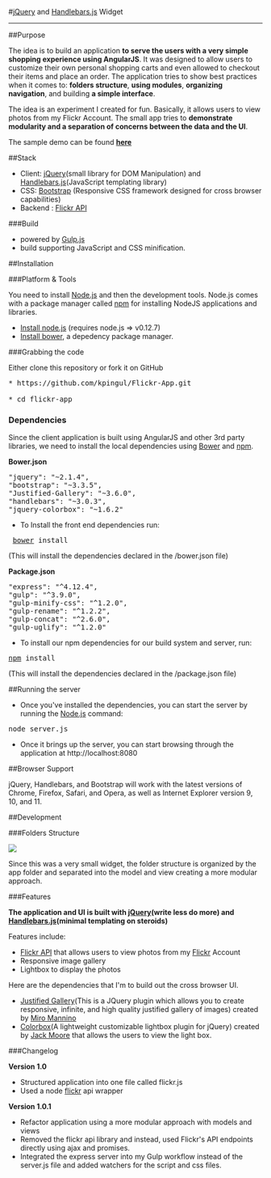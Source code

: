 #<a href="http://www.jquery.com">jQuery</a> and <a href="http://handlebarsjs.com/">Handlebars.js</a> Widget</b>


***

##Purpose

The idea is to build an application <b>to serve the users with a very simple shopping experience using AngularJS</b>. It was designed to allow users to customize their own personal shopping carts and even allowed to checkout their items and place an order. The application tries to show best practices when it comes to: <b>folders structure</b>, <b>using modules</b>, <b>organizing navigation</b>, and building <b>a simple interface</b>.

The idea is an experiment I created for fun. Basically, it allows users to view photos from my Flickr Account. The small app tries to <b>demonstrate modularity and a separation of concerns between the data and the UI</b>.



The sample demo can be found <a href="http://kirckpingul.com/Flickr-App"><b>here</b></a>

##Stack

* Client: <a href="http://www.jquery.com">jQuery</a>(small library for DOM Manipulation) and  <a href="http://handlebarsjs.com/">Handlebars.js</a>(JavaScript templating library)
* CSS: <a href="http://foundation.zurb.com/">Bootstrap</a> (Responsive CSS framework designed for cross browser capabilities)
* Backend : <a href="https://www.flickr.com/services/api/">Flickr API</a>

###Build

* powered by [Gulp.js](http://www.gulpjs.com/)
* build supporting JavaScript and CSS  minification.

##Installation

###Platform & Tools

You need to install [Node.js](http://nodejs.org/) and then the development tools. Node.js comes with a package manager called [npm](http://npmjs.org) for installing NodeJS applications and libraries.
* [Install node.js](http://nodejs.org/download/) (requires node.js => v0.12.7)
* [Install bower](http://bower.io/), a depedency package manager.

###Grabbing the code

Either clone this repository or fork it on GitHub

<pre>
* https://github.com/kpingul/Flickr-App.git

* cd flickr-app
</pre>

### Dependencies

Since the client application is built using AngularJS and other 3rd party libraries, we need to install the local dependencies using [Bower](http://bower.io/) and [npm](http://npmjs.org).

<b>Bower.json</b>
<pre>
"jquery": "~2.1.4",
"bootstrap": "~3.3.5",
"Justified-Gallery": "~3.6.0",
"handlebars": "~3.0.3",
"jquery-colorbox": "~1.6.2"
</pre>

* To Install the front end dependencies run:
<pre> <a href="http://bower.io">bower</a> install</pre>

(This will install the dependencies declared in the /bower.json file)

<b>Package.json</b>
<pre>
"express": "^4.12.4",
"gulp": "^3.9.0",
"gulp-minify-css": "^1.2.0",
"gulp-rename": "^1.2.2",
"gulp-concat": "^2.6.0",
"gulp-uglify": "^1.2.0"
</pre>

* To install our npm dependencies for our build system and server, run: 
<pre><a href="https://www.npmjs.com">npm</a> install </pre>

(This will install the dependencies declared in the /package.json file)

##Running the server

* Once you've installed the dependencies, you can start the server by running the [Node.js](http://nodejs.org/) command:

<pre>node server.js</pre>

* Once it brings up the server, you can start browsing through the application at http://localhost:8080
 
 
##Browser Support
 
jQuery, Handlebars, and Bootstrap will work with the latest versions of Chrome, Firefox, Safari, and Opera, as well as Internet Explorer version 9, 10, and 11.

##Development

###Folders Structure

<img src="http://i84.photobucket.com/albums/k34/kdiggz415/flickrAppFolderStructure_2.png"/>

Since this was a very small widget, the folder structure is organized by the app folder and separated into the model and view creating a more modular approach. 


###Features

<b>The application and UI is built with <a href="http://www.jquery.com">jQuery</a>(write less do more) and <a href="http://handlebarsjs.com/">Handlebars.js</a>(minimal templating on steroids)</b>

Features include:

<ul>
<li><a href="https://www.flickr.com/services/api/">Flickr API</a> that allows users to view photos from my <a href="https://www.flickr.com/">Flickr</a> Account</li>
  <li>Responsive image gallery</li>
  <li>Lightbox to display the photos</li>
</ul>

Here are the dependencies that I'm to build out the cross browser UI.

<ul>
  <li><a href="http://miromannino.github.io/Justified-Gallery/getting-started/">Justified Gallery</a>(This is a JQuery plugin which allows you to create responsive, infinite, and high quality justified gallery of images) created by <a href="https://github.com/miromannino">Miro Mannino</a></li>
  <li><a href="http://www.jacklmoore.com/colorbox/">Colorbox</a>(A lightweight customizable lightbox plugin for jQuery) created by <a href="https://github.com/jackmoore">Jack Moore</a> that allows the users to view the light box.</li>
</ul>

###Changelog

<b>Version 1.0</b>

<ul>
  <li>Structured application into one file called flickr.js</li>
  <li>Used a node <a href="https://github.com/Pomax/node-flickrapi">flickr</a> api wrapper</li>
</ul>

<b>Version 1.0.1</b>

<ul>
  <li>Refactor application using a more modular approach with models and views</li>
  <li>Removed the flickr api library and instead, used Flickr's API endpoints directly using ajax and promises.</li>
  <li>Integrated the express server into my Gulp workflow instead of the server.js file and added watchers for the script and css files.</li>
</ul>








